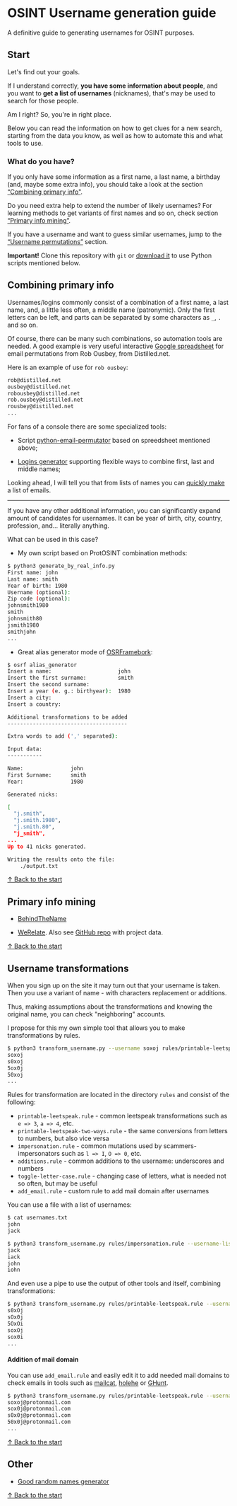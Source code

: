 # OSINT Username generation guide

A definitive guide to generating usernames for OSINT purposes.

## Start

Let's find out your goals.

If I understand correctly, **you have some information about people**, and you want to **get a list of usernames** (nicknames), that's may be used to search for those people.

Am I right? So, you're in right place.

Below you can read the information on how to get clues for a new search, starting from the data you know, as well as how to automate this and what tools to use.

### What do you have?

If you only have some information as a first name, a last name, a birthday (and, maybe some extra info), you should take a look at the section [“Combining primary info"](#combining-primary-info).

Do you need extra help to extend the number of likely usernames? For learning methods to get variants of first names and so on, check section [“Primary info mining”](#primary-info-mining).

If you have a username and want to guess similar usernames, jump to the [“Username permutations”](#username-permutations) section.

**Important!** Clone this repository with `git` or [download it](https://github.com/soxoj/username-generation-guide/archive/refs/heads/main.zip) to use Python scripts mentioned below.

## Combining primary info

Usernames/logins commonly consist of a combination of a first name, a last name, and, a little less often, a middle name (patronymic). Only the first letters can be left, and parts can be separated by some characters as `_`, `.` and so on.

Of course, there can be many such combinations, so automation tools are needed. A good example is very useful interactive [Google spreadsheet](https://docs.google.com/spreadsheets/d/17URMtNmXfEZEW9oUL_taLpGaqTDcMkA79J8TRw4xnz8/edit#gid=0) for email permutations from Rob Ousbey, from Distilled.net.

Here is an example of use for `rob ousbey`:

```sh
rob@distilled.net
ousbey@distilled.net
robousbey@distilled.net
rob.ousbey@distilled.net
rousbey@distilled.net
...
```

For fans of a console there are some specialized tools:

- Script [python-email-permutator](https://github.com/Satys/python-email-permutator) based on spreedsheet mentioned above;

- [Logins generator](https://github.com/c0rv4x/logins-generator) supporting flexible ways to combine first, last and middle names;

Looking ahead, I will tell you that from lists of names you can [quickly make](#addition-of-mail-domain) a list of emails.

---

If you have any other additional information, you can significantly expand amount of candidates for usernames. It can be year of birth, city, country, profession, and... literally anything.

What can be used in this case?

- My own script based on ProtOSINT combination methods:

```sh
$ python3 generate_by_real_info.py
First name: john
Last name: smith
Year of birth: 1980
Username (optional):
Zip code (optional):
johnsmith1980
smith
johnsmith80
jsmith1980
smithjohn
...
```

- Great alias generator mode of [OSRFramebork](https://github.com/i3visio/osrframework):

```sh
$ osrf alias_generator
Insert a name:                     john
Insert the first surname:          smith
Insert the second surname:
Insert a year (e. g.: birthyear):  1980
Insert a city:
Insert a country:

Additional transformations to be added
--------------------------------------

Extra words to add (',' separated):

Input data:
-----------

Name:               john
First Surname:      smith
Year:               1980

Generated nicks:

[
  "j.smith",
  "j.smith.1980",
  "j.smith.80",
  "j_smith",
...
Up to 41 nicks generated.

Writing the results onto the file:
	./output.txt
```

[↑ Back to the start](#what-do-you-have)

## Primary info mining

- [BehindTheName](https://www.behindthename.com/name/john)

- [WeRelate](https://www.werelate.org/wiki/Special:Names). Also see [GitHub repo](https://github.com/tfmorris/Names) with project data.

[↑ Back to the start](#what-do-you-have)

## Username transformations

When you sign up on the site it may turn out that your username is taken. Then you use a variant of name - with characters replacement or additions.

Thus, making assumptions about the transformations and knowing the original name, you can check "neighboring" accounts.

I propose for this my own simple tool that allows you to make transformations by rules.

```sh
$ python3 transform_username.py --username soxoj rules/printable-leetspeak.rule
soxoj
s0xoj
5ox0j
50xoj
...
```

Rules for transformation are located in the directory `rules` and consist of the following:

- `printable-leetspeak.rule` - common leetspeak transformations such as `e => 3`, `a => 4`, etc.
- `printable-leetspeak-two-ways.rule` - the same conversions from letters to numbers, but also vice versa
- `impersonation.rule` - common mutations used by scammers-impersonators such as `l => I`, `O => 0`, etc.
- `additions.rule` - common additions to the username: underscores and numbers
- `toggle-letter-case.rule` - changing case of letters, what is needed not so often, but may be useful
- `add_email.rule` - custom rule to add mail domain after usernames

You can use a file with a list of usernames:

```sh
$ cat usernames.txt
john
jack

$ python3 transform_username.py rules/impersonation.rule --username-list soxoj
jack
iack
john
iohn
```

And even use a pipe to use the output of other tools and itself, combining transformations:
```sh
$ python3 transform_username.py rules/printable-leetspeak.rule --username soxoj | python3 transform_username.py rules/impersonation.rule  -I
s0xOj
sOx0j
5OxOi
soxOj
sox0i
...
```

#### Addition of mail domain

You can use `add_email.rule` and easily edit it to add needed mail domains to check emails in tools such as [mailcat](https://github.com/sharsil/mailcat), [holehe](https://github.com/megadose/holehe) or [GHunt](https://github.com/mxrch/GHunt).

```sh
$ python3 transform_username.py rules/printable-leetspeak.rule --username soxoj | python3 transform_username.py rules/add_email.rule --remove-known -I
soxoj@protonmail.com
sox0j@protonmail.com
s0x0j@protonmail.com
50x0j@protonmail.com
...
```

[↑ Back to the start](#what-do-you-have)

## Other

- [Good random names generator](https://github.com/epidemics-scepticism/NickGenerator)

[↑ Back to the start](#what-do-you-have)
